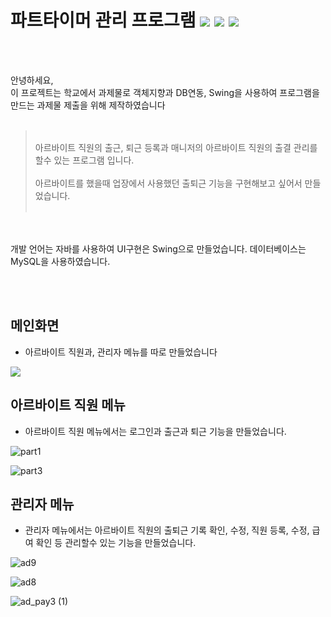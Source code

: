 # 파트타이머 관리 프로그램 <img src="https://img.shields.io/badge/java-4B4B77?style=flat-square&logo=java&logoColor=white"/> <img src="https://img.shields.io/badge/Swing-FC8019?style=flat-square&logo=Swing&logoColor=white"/> <img src="https://img.shields.io/badge/MySQL-4479A1?style=flat-square&logo=MySQL&logoColor=white"/>

<br>
<br>

안녕하세요,<br>
이 프로젝트는 학교에서 과제물로 객체지향과 DB연동, Swing을 사용하여 프로그램을 만드는 과제물 제출을 위해 제작하였습니다 <br><br>




> <br>아르바이트 직원의 출근, 퇴근 등록과 매니저의 아르바이트 직원의 출결 관리를 할수 있는 프로그램 입니다. <br><br>
아르바이트를 했을때 업장에서 사용했던 출퇴근 기능을 구현해보고 싶어서 만들었습니다. <br><br>


<br><br>개발 언어는 자바를 사용하여 UI구현은 Swing으로 만들었습니다. 데이터베이스는 MySQL을 사용하였습니다. 


<br><br>




##  메인화면

* 아르바이트 직원과, 관리자 메뉴를 따로 만들었습니다 
<img src= "https://user-images.githubusercontent.com/103030811/206620640-0a401d22-6c20-4a45-96b5-745e92f81ead.png"/>


##  아르바이트 직원 메뉴

* 아르바이트 직원 메뉴에서는 로그인과 출근과 퇴근 기능을 만들었습니다. 

![part1](https://user-images.githubusercontent.com/103030811/206622107-7c189e09-b16b-4cf2-acdf-7dafb20eb901.jpg)

![part3](https://user-images.githubusercontent.com/103030811/206622136-73e60f1c-bfb0-4dab-96a3-3748b9ba8947.jpg)


##  관리자 메뉴

* 관리자 메뉴에서는 아르바이트 직원의 출퇴근 기록 확인, 수정, 직원 등록, 수정, 급여 확인 등 관리할수 있는 기능을 만들었습니다. 

![ad9](https://user-images.githubusercontent.com/103030811/206623540-4daa14e9-abc7-4246-bbb9-16db6cffed05.jpg)

![ad8](https://user-images.githubusercontent.com/103030811/206623598-853dbd49-0e72-49f9-a674-12149374374e.jpg)

![ad_pay3 (1)](https://user-images.githubusercontent.com/103030811/206623605-48dd52de-0274-4fc8-b611-55846f6ff7f2.jpg)

